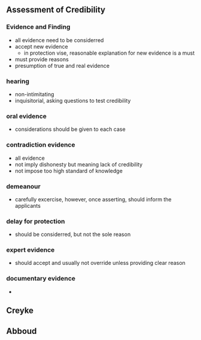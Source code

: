 ## Assessment of Credibility

### Evidence and Finding

* all evidence need to be considerred
* accept new evidence
  * in protection vise, reasonable explanation for new evidence is a must 
* must provide reasons
* presumption of true and real evidence

### hearing

* non-intimitating
* inquisitorial, asking questions to test credibility

### oral evidence

* considerations should be given to each case

### contradiction evidence

* all evidence
* not imply dishonesty but meaning lack of credibility
* not impose too high standard of knowledge

### demeanour

* carefully excercise, however, once asserting, should inform the applicants

### delay for protection

* should be considerred, but not the sole reason

### expert evidence

* should accept and usually not override unless providing clear reason

### documentary evidence

* 

## Creyke




## Abboud

